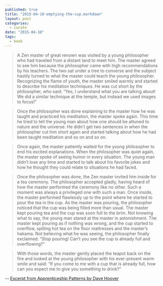 ```yaml
---
published: true
title: "2015-04-10-emptying-the-cup.markdown"
layout: post
categories: 
  - curate
date: "2015-04-10"
tags: 
  - book
---
```


> A Zen master of great renown was visited by a young philosopher who had traveled from a distant land to meet him. The master agreed to see him because the philosopher came with high recommendations by his teachers. The two sat under a tree to converse and the subject hastily turned to what the master could teach the young philosopher. Recognizing the flame of youth, the master smiled warmly and started to describe his meditation techniques. He was cut short by the philosopher, who said: “Yes, I understand what you are talking about! We did a similar technique at the temple, but instead we used images to focus!”

> Once the philosopher was done explaining to the master how he was taught and practiced his meditation, the master spoke again. This time he tried to tell the young man about how one should be attuned to nature and the universe. He didn’t get two sentences in when the philosopher cut him short again and started talking about how he had been taught meditation and so on and so on.

> Once again, the master patiently waited for the young philosopher to end his excited explanations. When the philosopher was quiet again, the master spoke of seeing humor in every situation. The young man didn’t lose any time and started to talk about his favorite jokes and how he thought they could relate to situations he had faced.

> Once the philosopher was done, the Zen master invited him inside for a tea ceremony. The philosopher accepted gladly, having heard of how the master performed the ceremony like no other. Such a moment was always a privileged one with such a man. Once inside, the master performed flawlessly up to the point where he started to pour the tea in the cup. As the master was pouring, the philosopher noticed that the cup was being filled more than usual. The master kept pouring tea and the cup was soon full to the brim. Not knowing what to say, the young man stared at the master in astonishment. The master kept pouring as if nothing was wrong, and the cup started to overflow, spilling hot tea on the floor mattresses and the master’s hakama. Not believing what he was seeing, the philosopher finally exclaimed: “Stop pouring! Can’t you see the cup is already full and overflowing?”

> With those words, the master gently placed the teapot back on the fire and looked at the young philosopher with his ever-present warm smile and said: “If you come to me with a cup that is already full, how can you expect me to give you something to drink?”

-- [Excerpt from Apprenticeship Patterns by Dave Hoover](http://chimera.labs.oreilly.com/books/1234000001813/index.html)